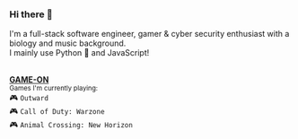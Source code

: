 ### Hi there 👋  
I'm a full-stack software engineer, gamer & cyber security enthusiast with a biology and music background.  
I mainly use Python 🐍 and JavaScript!
<br>
<br>

<ins><b>GAME-ON</b></ins>   
<sub>Games I'm currently playing:</sub>  
 🎮 `Outward`  
 🎮 `Call of Duty: Warzone`  
 🎮 `Animal Crossing: New Horizon`  

<!--
**xerilius/xerilius** is a ✨ _special_ ✨ repository because its `README.md` (this file) appears on your GitHub profile.

Here are some ideas to get you started:

- 🔭 I’m currently working on ...
- 🌱 I’m currently learning ...
- 👯 I’m looking to collaborate on ...
- 🤔 I’m looking for help with ...
- 💬 Ask me about ...
- 📫 How to reach me: ...
- 😄 Pronouns: ...
- ⚡ Fun fact: ...
-->
